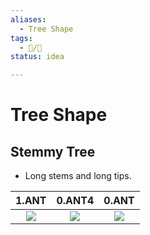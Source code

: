 ```yaml
---
aliases:
  - Tree Shape
tags:
  - 📝/🌱
status: idea

---
```


# Tree Shape


## Stemmy Tree

- Long stems and long tips.

|                                                                   1.ANT                                                                    | 0.ANT4 | 0.ANT |
|:------------------------------------------------------------------------------------------------------------------------------------------:|:------:|:-----:|
| ![](https://rawcdn.githack.com/ktmeaton/plague-phylogeography-projects/8cf29fa/main/beast/all/chromosome/clade/log/branch_lengths_1.ANT.png) |  ![](https://rawcdn.githack.com/ktmeaton/plague-phylogeography-projects/8cf29fa/main/beast/all/chromosome/clade/log/branch_lengths_0.ANT.png)      |   ![](https://rawcdn.githack.com/ktmeaton/plague-phylogeography-projects/8cf29fa/main/beast/all/chromosome/clade/log/branch_lengths_0.ANT4.png)    |
